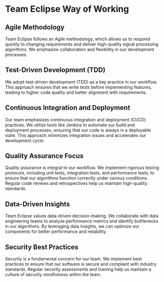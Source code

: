 # Team Eclipse Way of Working

## Agile Methodology
Team Eclipse follows an Agile methodology, which allows us to respond quickly to changing requirements and deliver high-quality signal processing algorithms. We emphasize collaboration and flexibility in our development processes.

## Test-Driven Development (TDD)
We adopt test-driven development (TDD) as a key practice in our workflow. This approach ensures that we write tests before implementing features, leading to higher code quality and better alignment with requirements.

## Continuous Integration and Deployment
Our team emphasizes continuous integration and deployment (CI/CD) practices. We utilize tools like Jenkins to automate our build and deployment processes, ensuring that our code is always in a deployable state. This approach minimizes integration issues and accelerates our development cycle.

## Quality Assurance Focus
Quality assurance is integral to our workflow. We implement rigorous testing protocols, including unit tests, integration tests, and performance tests, to ensure that our algorithms function correctly under various conditions. Regular code reviews and retrospectives help us maintain high-quality standards.

## Data-Driven Insights
Team Eclipse values data-driven decision-making. We collaborate with data engineering teams to analyze performance metrics and identify bottlenecks in our algorithms. By leveraging data insights, we can optimize our components for better performance and reliability.

## Security Best Practices
Security is a fundamental concern for our team. We implement best practices to ensure that our software is secure and compliant with industry standards. Regular security assessments and training help us maintain a culture of security mindfulness within the team. 